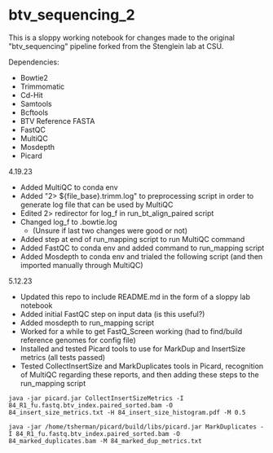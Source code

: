 # btv_sequencing_2

This is a sloppy working notebook for changes made to the original "btv_sequencing" pipeline forked from the Stenglein lab at CSU. 

Dependencies:
- Bowtie2
- Trimmomatic
- Cd-Hit
- Samtools
- Bcftools
- BTV Reference FASTA
- FastQC
- MultiQC
- Mosdepth
- Picard

4.19.23
- Added MultiQC to conda env
- Added "2> ${file_base}.trimm.log" to preprocessing script in order to generate log file that can be used by MultiQC
- Edited 2> redirector for log_f in run_bt_align_paired script
- Changed log_f to .bowtie.log
	- (Unsure if last two changes were good or not)
- Added step at end of run_mapping script to run MultiQC command
- Added FastQC to conda env and added command to run_mapping script
- Added Mosdepth to conda env and trialed the following script (and then imported manually through MultiQC)

5.12.23
- Updated this repo to include README.md in the form of a sloppy lab notebook
- Added initial FastQC step on input data (is this useful?)
- Added mosdepth to run_mapping script
- Worked for a while to get FastQ_Screen working (had to find/build reference genomes for config file)
- Installed and tested Picard tools to use for MarkDup and InsertSize metrics (all tests passed)
- Tested CollectInsertSize and MarkDuplicates tools in Picard, recognition of MultiQC regarding these reports, and then adding these steps to the run_mapping script


`java -jar picard.jar CollectInsertSizeMetrics -I 84_R1_fu.fastq.btv_index.paired_sorted.bam -O 84_insert_size_metrics.txt -H 84_insert_size_histogram.pdf -M 0.5`

`java -jar /home/tsherman/picard/build/libs/picard.jar MarkDuplicates -I 84_R1_fu.fastq.btv_index.paired_sorted.bam -O 84_marked_duplicates.bam -M 84_marked_dup_metrics.txt`